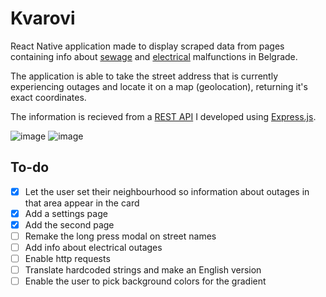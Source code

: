 # Kvarovi

React Native application made to display scraped data
from pages containing info about 
[sewage](https://www.bvk.rs/kvarovi-na-mrezi/)
and [electrical](http://www.epsdistribucija.rs/Dan_0_Iskljucenja.htm) malfunctions
in Belgrade.

The application is able to take the street address that is currently
experiencing outages and locate it on a map (geolocation), returning it's exact
coordinates.

The information is recieved from a [REST API](https://github.com/Marko590/KvaroviServer)
I developed using [Express.js](https://github.com/expressjs/express).


![image](https://user-images.githubusercontent.com/62253006/173956825-3761dc0d-5542-483a-8a8a-ac1b83056906.png)
![image](https://user-images.githubusercontent.com/62253006/173956847-560e3807-cfca-4ca7-a363-71643657d296.png)



## To-do
- [x] Let the user set their neighbourhood so information about outages in that area appear in the card
- [x] Add a settings page
- [x] Add the second page 
- [ ] Remake the long press modal on street names
- [ ] Add info about electrical outages
- [ ] Enable http requests
- [ ] Translate hardcoded strings and make an English version
- [ ] Enable the user to pick background colors for the gradient
